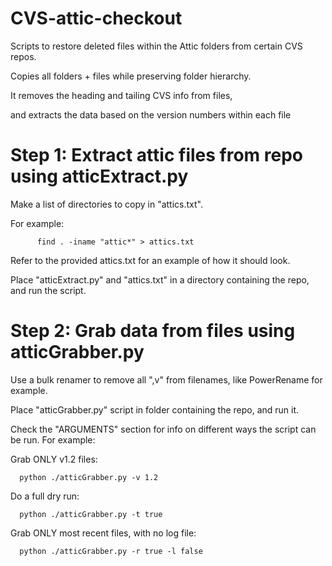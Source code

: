 # CVS-attic-checkout

Scripts to restore deleted files within the Attic folders from certain CVS repos.

Copies all folders + files while preserving folder hierarchy.

It removes the heading and tailing CVS info from files, 

and extracts the data based on the version numbers within each file

# Step 1: Extract attic files from repo using atticExtract.py

Make a list of directories to copy in "attics.txt".

For example: 
  
          find . -iname "attic*" > attics.txt
  
Refer to the provided attics.txt for an example of how it should look.

Place "atticExtract.py" and "attics.txt" in a directory containing the repo, and run the script.

# Step 2: Grab data from files using atticGrabber.py

Use a bulk renamer to remove all ",v" from filenames, like PowerRename for example.

Place "atticGrabber.py" script in folder containing the repo, and run it.

Check the "ARGUMENTS" section for info on different ways the script can be run. For example:
                                       
Grab ONLY v1.2 files:                 

      python ./atticGrabber.py -v 1.2

Do a full dry run:      

      python ./atticGrabber.py -t true

Grab ONLY most recent files, with no log file:          

      python ./atticGrabber.py -r true -l false
